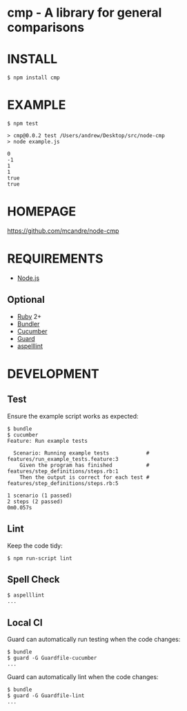 # cmp - A library for general comparisons

# INSTALL

    $ npm install cmp

# EXAMPLE

    $ npm test

    > cmp@0.0.2 test /Users/andrew/Desktop/src/node-cmp
    > node example.js

    0
    -1
    1
    1
    true
    true

# HOMEPAGE

https://github.com/mcandre/node-cmp

# REQUIREMENTS

* [Node.js](http://nodejs.org/)

## Optional

* [Ruby](https://www.ruby-lang.org/) 2+
* [Bundler](http://bundler.io/)
* [Cucumber](http://cukes.info/)
* [Guard](http://guardgem.org/)
* [aspelllint](https://github.com/mcandre/aspelllint)

# DEVELOPMENT

## Test

Ensure the example script works as expected:

    $ bundle
    $ cucumber
    Feature: Run example tests

      Scenario: Running example tests            # features/run_example_tests.feature:3
        Given the program has finished           # features/step_definitions/steps.rb:1
        Then the output is correct for each test # features/step_definitions/steps.rb:5

    1 scenario (1 passed)
    2 steps (2 passed)
    0m0.057s

## Lint

Keep the code tidy:

    $ npm run-script lint

## Spell Check

    $ aspelllint
    ...

## Local CI

Guard can automatically run testing when the code changes:

    $ bundle
    $ guard -G Guardfile-cucumber
    ...

Guard can automatically lint when the code changes:

    $ bundle
    $ guard -G Guardfile-lint
    ...
